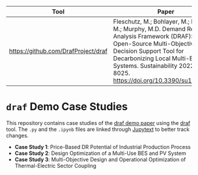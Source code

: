| Tool | Paper | 
|-|-|
| https://github.com/DrafProject/draf | Fleschutz, M.; Bohlayer, M.; Braun, M.; Murphy, M.D. Demand Response Analysis Framework (DRAF): An Open-Source Multi-Objective Decision Support Tool for Decarbonizing Local Multi-Energy Systems. Sustainability 2022, 14, 8025. https://doi.org/10.3390/su14138025 |

# `draf` Demo Case Studies

This repository contains case studies of the [draf demo paper] using the [draf] tool.
The `.py` and the `.ipynb` files are linked through [Jupytext](https://github.com/mwouts/jupytext) to better track changes.

 - **Case Study 1**: Price-Based DR Potential of Industrial Production Process
 - **Case Study 2**: Design Optimization of a Multi-Use BES and PV System
 - **Case Study 3**: Multi-Objective Design and Operational Optimization of Thermal-Electric Sector Coupling

<!-- SOURCES -->
[draf]: https://github.com/DrafProject/draf
[draf demo paper]: https://doi.org/10.3390/su14138025
